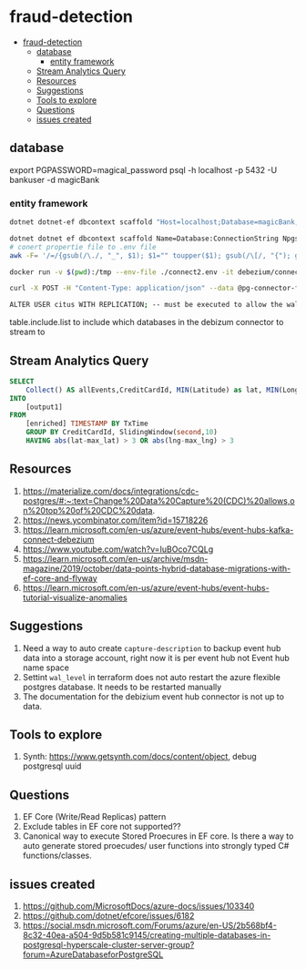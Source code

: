 # fraud-detection

- [fraud-detection](#fraud-detection)
  - [database](#database)
    - [entity framework](#entity-framework)
  - [Stream Analytics Query](#stream-analytics-query)
  - [Resources](#resources)
  - [Suggestions](#suggestions)
  - [Tools to explore](#tools-to-explore)
  - [Questions](#questions)
  - [issues created](#issues-created)

## database

export PGPASSWORD=magical_password
psql -h localhost -p 5432 -U bankuser -d magicBank

### entity framework

```bash
dotnet dotnet-ef dbcontext scaffold "Host=localhost;Database=magicBank;Username=bankuser;Password=magical_password" Npgsql.EntityFrameworkCore.PostgreSQL --output-dir Models --context-dir Models --force

dotnet dotnet ef dbcontext scaffold Name=Database:ConnectionString Npgsql.EntityFrameworkCore.PostgreSQL --output-dir Models --context-dir Models --force
# conert propertie file to .env file
awk -F= '/=/{gsub(/\./, "_", $1); $1="" toupper($1); gsub(/\[/, "{"); gsub(/\]/, "}"); gsub(/\r/, "")} 1' OFS== env.properties

docker run -v $(pwd):/tmp --env-file ./connect2.env -it debezium/connect:latest /bin/bash

curl -X POST -H "Content-Type: application/json" --data @pg-connector-fraud.json http://localhost:8083/connectors

ALTER USER citus WITH REPLICATION; -- must be executed to allow the wal2sender role
```

table.include.list to include which databases in the debizum connector to stream to

## Stream Analytics Query

```SQL
SELECT
    Collect() AS allEvents,CreditCardId, MIN(Latitude) as lat, MIN(Longtitude) AS lng,  MAX(Latitude) as max_lat, MAX(Longtitude) AS max_lng --Longtitude,Latitude,TxTime
INTO
    [output1]
FROM
    [enriched] TIMESTAMP BY TxTime
    GROUP BY CreditCardId, SlidingWindow(second,10)
    HAVING abs(lat-max_lat) > 3 OR abs(lng-max_lng) > 3


```
## Resources

1. https://materialize.com/docs/integrations/cdc-postgres/#:~:text=Change%20Data%20Capture%20(CDC)%20allows,on%20top%20of%20CDC%20data.
2. https://news.ycombinator.com/item?id=15718226
3. https://learn.microsoft.com/en-us/azure/event-hubs/event-hubs-kafka-connect-debezium
4. https://www.youtube.com/watch?v=IuBOco7CQLg
5. https://learn.microsoft.com/en-us/archive/msdn-magazine/2019/october/data-points-hybrid-database-migrations-with-ef-core-and-flyway
6. https://learn.microsoft.com/en-us/azure/event-hubs/event-hubs-tutorial-visualize-anomalies

## Suggestions

1. Need a way to auto create `capture-description` to backup event hub data into a storage account, right now it is per event hub not Event hub name space
2. Settint `wal_level` in terraform does not auto restart the azure flexible postgres database. It needs to be restarted manually
3. The documentation for the debizium event hub connector is not up to data.

## Tools to explore

1. Synth: https://www.getsynth.com/docs/content/object, debug postgresql uuid

## Questions

1. EF Core (Write/Read Replicas) pattern
2. Exclude tables in EF core not supported??
3. Canonical way to execute Stored Proecures in EF core. Is there a way to auto generate stored proecudes/ user functions into strongly typed C# functions/classes.


## issues created

1. https://github.com/MicrosoftDocs/azure-docs/issues/103340
2. https://github.com/dotnet/efcore/issues/6182
3. https://social.msdn.microsoft.com/Forums/azure/en-US/2b568bf4-8c32-40ea-a504-9d5b581c9145/creating-multiple-databases-in-postgresql-hyperscale-cluster-server-group?forum=AzureDatabaseforPostgreSQL
